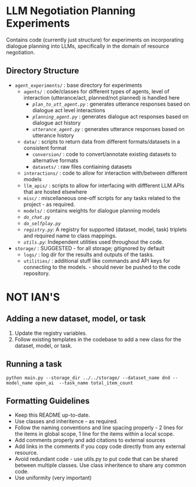 # LLM Negotiation Planning Experiments
Contains code (currently just structure) for experiments on incorporating dialogue planning into LLMs, specifically in the domain of resource negotiation.

## Directory Structure

- `agent_experiments/` : base directory for experiments
    - `agents/` : code/classes for different types of agents, level of interaction (utterance/act, planned/not planned) is handled here
        - *`plan_to_utt_agent.py`* : generates utterance responses based on dialogue act level interactions
        - *`planning_agent.py`* : generates dialogue act responses based on dialogue act history
        - *`utterance_agent.py`* : generates utterance responses based on utterance history
    - `data/` : scripts to return data from different formats/datasets in a consistent format
        - `conversion/` : code to convert/annotate existing datasets to alternative formats
        - `datasets/` : raw files contiaining datasets
    - `interactions/` : code to allow for interaction with/between different models
    - `llm_apis/` : scripts to allow for interfacing with diffferent LLM APIs that are hosted elsewhere
    - `misc/` : miscellaneous one-off scripts for any tasks related to the project - as required.
    - `models/` : contains weights for dialogue planning models
    - *`do_chat.py`*
    - *`do_selfplay.py`*
    - *`registry.py`*: A registry for supported (dataset, model, task) triplets and required name to class mappings.
    - *`utils.py`*: Independent utilities used throughout the code.
- `storage/` : SUGGESTED - for all storage; gitignored by default
    - `logs/` : log dir for the results and outputs of the tasks.
    - `utilities/` : additional stuff like commands and API keys for connecting to the models. - should never be pushed to the code repository.

# NOT IAN'S

## Adding a new dataset, model, or task

1. Update the registry variables.
2. Follow existing templates in the codebase to add a new class for the dataset, model, or task.

## Running a task

```python main.py --storage_dir ../../storage/ --dataset_name dnd --model_name open_ai  --task_name total_item_count```

## Formatting Guidelines

- Keep this README up-to-date.
- Use classes and inheritence - as required.
- Follow the naming conventions and line spacing properly - 2 lines for the items in global scope, 1 line for the items within a local scope.
- Add comments properly and add citations to external sources
- Add links in the comments if you copy code directly from any external resource.
- Avoid redundant code - use utils.py to put code that can be shared between multiple classes. Use class inheritence to share any common code.
- Use uniformity (very important)
